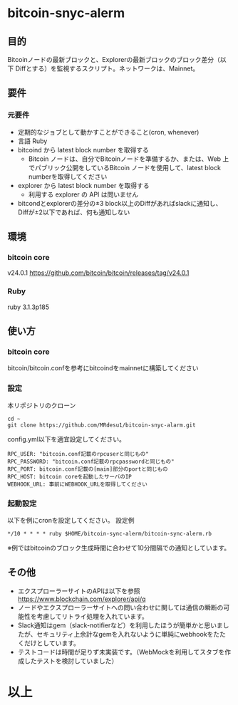 # bitcoin-snyc-alerm

## 目的
Bitcoinノードの最新ブロックと、Explorerの最新ブロックのブロック差分（以下 Diffとする）を監視するスクリプト。ネットワークは、Mainnet。

## 要件
### 元要件
- 定期的なジョブとして動かすことができること(cron, whenever)
- 言語 Ruby
- bitcoind から latest block number を取得する
    - Bitcoin ノードは、自分でBitcoinノードを準備するか、または、Web 上でパブリック公開をしているBitcoin ノードを使用して、latest block numberを取得してください
- explorer から latest block number を取得する
    - 利用する explorer の API は問いません
- bitcondとexplorerの差分の±3 block以上のDiffがあればslackに通知し、Diffが±2以下であれば、何も通知しない

## 環境
### bitcoin core
v24.0.1
https://github.com/bitcoin/bitcoin/releases/tag/v24.0.1

### Ruby
ruby 3.1.3p185

## 使い方
### bitcoin core
bitcoin/bitcoin.confを参考にbitcoindをmainnetに構築してください

### 設定
本リポジトリのクローン
```
cd ~
git clone https://github.com/MRdesu1/bitcoin-snyc-alarm.git
```

config.yml以下を適宜設定してください。
```
RPC_USER: "bitcoin.conf記載のrpcuserと同じもの"
RPC_PASSWORD: "bitcoin.conf記載のrpcpasswordと同じもの"
RPC_PORT: bitcoin.conf記載の[main]部分のportと同じもの
RPC_HOST: bitcoin coreを起動したサーバのIP
WEBHOOK_URL: 事前にWEBHOOK_URLを取得してください
```

### 起動設定
以下を例にcronを設定してください。
設定例
```
*/10 * * * * ruby $HOME/bitcoin-sync-alerm/bitcoin-sync-alerm.rb
```
 ※例ではbitcoinのブロック生成時間に合わせて10分間隔での通知としています。



## その他
+ エクスプローラーサイトのAPIは以下を参照
https://www.blockchain.com/explorer/api/q
+ ノードやエクスプローラーサイトへの問い合わせに関しては通信の瞬断の可能性を考慮してリトライ処理を入れています。
+ Slack通知はgem（slack-notifierなど）を利用したほうが簡単かと思いましたが、セキュリティ上余計なgemを入れないように単純にwebhookをたたくだけとしています。
+ テストコードは時間が足りず未実装です。（WebMockを利用してスタブを作成したテストを検討していました）

# 以上